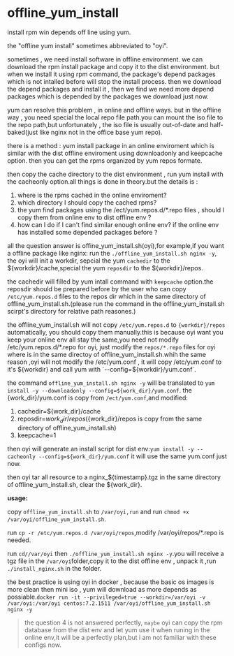 # offline_yum_install
install rpm win depends off line using yum.

the "offline yum install" sometimes abbreviated to "oyi".

sometimes , we need install software in offline environment.
we can download the rpm install package and copy it to the dist environment. 
but when we install it using rpm command, the package's depend packages which is not intalled before will stop the install process.
then we download the depend packages and install it , then we find we need more depend packages which is depended by the packages we download just now.

yum can resolve this problem , in online and offline ways. but in the offline way , you need special the local repo file path.you can mount the iso file to the repo path,but unfortunately , the iso file is usually out-of-date and half-baked(just like nginx not in the office base yum repo).

there is a method : yum install package in an online enviroment which is similar with the dist offline enviroment using downloadonly and keepcache option. then you can get the rpms organized by yum repos formate.

then copy the cache directory to the dist environment , run yum install with the cacheonly option.all things is done in theory.but the details is :
1. where is the rpms cached in the online enviroment?
2. which directory I should copy the cached rpms?
3. the yum find packages using the /ect/yum.repos.d/*.repo files , should I copy them from online env to dist offline env ?
4. how can I do if I can't find similar enough online env? if the online env has installed some depended packages before ?

all the question answer is offine_yum_install.sh(oyi),for example,if you want a offline package like nginx:
run the `./offline_yum_install.sh nginx -y`, the oyi will init a workdir, sepcial the yum `cachedir` to the ${workdir}/cache,special the yum `reposdir` to the ${workdir}/repos. 

the cachedir will filled by yum intall command with `keepcache` option.the reposdir should be prepared before by the user who can copy `/etc/yum.repos.d` files to the repos dir which in the same directory of offline_yum_install.sh.(please run the command in the offline_yum_install.sh scirpt's directory for relative path reasones.)

the  offline_yum_install.sh will not copy `/etc/yum.repos.d` to `{workdir}/repos` automatically, you should copy them manually.this is because oyi want you keep your online env all stay the same,you need not modify /etc/yum.repos.d/*.repo for oyi, just modify the `repos/*.repo` files for oyi where is in  the same directoy of  offline_yum_install.sh.whih the same reason ,oyi will not modify the /etc/yum.conf , it will copy /etc/yum.conf to it's ${workdir} and call yum with `--config=${workdir}/yum.conf`.

the command `offline_yum_install.sh nginx -y` will be translated to `yum install -y --downloadonly --config=${work_dir}/yum.conf`. the {work_dir}/yum.conf is copy from `/ect/yum.conf`,and modified:
1. cachedir=${work_dir}/cache
2. reposdir=${work_dir}/repos (${work_dir}/repos is copy from the same directory of offline_yum_install.sh)
3. keepcache=1

then oyi will generate an install script for dist env:`yum install -y --cacheonly --config=${work_dir}/yum.conf`
it will use the same yum.conf just now.

then oyi tar all resource to a nginx_${timestamp}.tgz in the same directory of offline_yum_install.sh, clear the ${work_dir}.

<b>usage:</b>

copy `offline_yum_install.sh` to `/var/oyi,run` and run `chmod +x /var/oyi/offline_yum_install.sh`.

run `cp -r /etc/yum.repos.d /var/oyi/repos`,modify /var/oyi/repos/*.repo is needed.

run `cd//var/oyi` then `./offline_yum_install.sh nginx -y`.you will receive a tgz file in the `/var/oyi`folder,copy it to the dist offline env , unpack it ,run `./install_nginx.sh` in the folder.

the best practice is using oyi in docker , because the basic os images is more clean then mini iso , yum will download as more depends as possiable.`docker run -it --privileged=true --workdir=/var/oyi -v /var/oyi:/var/oyi centos:7.2.1511 /var/oyi/offline_yum_install.sh nginx -y `  

>the question 4 is not answered perfectly, `maybe` oyi can copy the rpm database from the dist env and let yum use it when runing in the online env,it will be a perfectly plan,but i am not familiar with these configs now.


